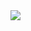 <img src="https://capsule-render.vercel.app/api?type=venom&color=b678c4&height=300&section=header&text=I%20am%20HyeonSeok&fontSize=90&animation=fadeIn&stroke=b678c4" />

<!--
**nyeonseok/nyeonseok** is a ✨ _special_ ✨ repository because its `README.md` (this file) appears on your GitHub profile.

Here are some ideas to get you started:

- 🔭 I’m currently working on ...
- 🌱 I’m currently learning ...
- 👯 I’m looking to collaborate on ...
- 🤔 I’m looking for help with ...
- 💬 Ask me about ...
- 📫 How to reach me: ...
- 😄 Pronouns: ...
- ⚡ Fun fact: ...
-->
